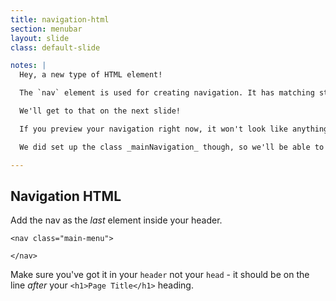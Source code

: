 ```yaml
---
title: navigation-html
section: menubar
layout: slide
class: default-slide

notes: |
  Hey, a new type of HTML element! 

  The `nav` element is used for creating navigation. It has matching start and end tags, and between those tags you put a set of links that you want to include in your navigation.

  We'll get to that on the next slide!

  If you preview your navigation right now, it won't look like anything - it doesn't have any styles yet! 

  We did set up the class _mainNavigation_ though, so we'll be able to style this nav from our CSS.

---
```


## Navigation HTML

Add the nav as the _last_ element inside your header.

    <nav class="main-menu">

    </nav>

Make sure you've got it in your `header` not your `head` - it should be on the line _after_ your `<h1>Page Title</h1>` heading.
